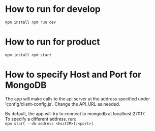 How to run for develop
=============

`
	npm install
	npm run dev
`

How to run for product
=============
`
	npm install
	npm start
`


How to specify Host and Port for MongoDB
========================================
The app will make calls to the api server at the address specified under 'config/client-config.js'. Change the API_URL as needed.  

By default, the app will try to connect to mongodb at localhost:27017.  
To specify a different address, run:  
`npm start --db-address <hostIP>[:<port>]`

